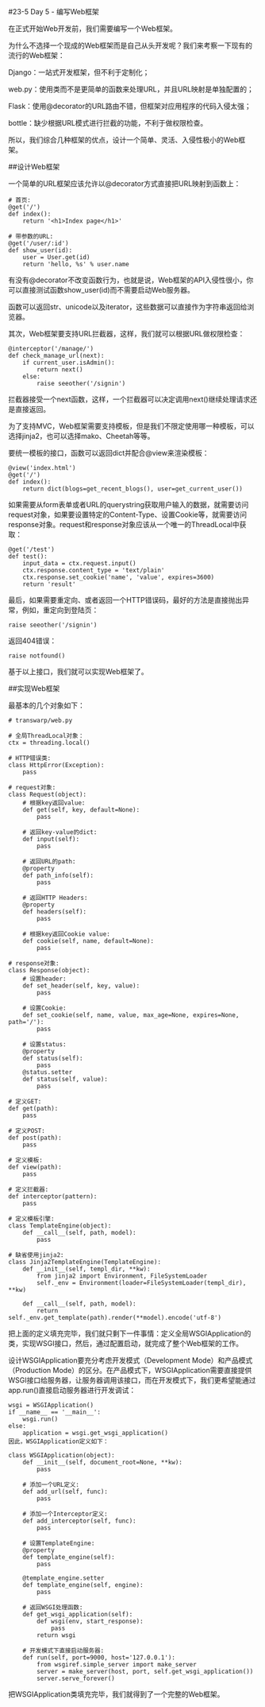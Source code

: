 #23-5 Day 5 - 编写Web框架

在正式开始Web开发前，我们需要编写一个Web框架。

为什么不选择一个现成的Web框架而是自己从头开发呢？我们来考察一下现有的流行的Web框架：

Django：一站式开发框架，但不利于定制化；

web.py：使用类而不是更简单的函数来处理URL，并且URL映射是单独配置的；

Flask：使用@decorator的URL路由不错，但框架对应用程序的代码入侵太强；

bottle：缺少根据URL模式进行拦截的功能，不利于做权限检查。

所以，我们综合几种框架的优点，设计一个简单、灵活、入侵性极小的Web框架。

##设计Web框架

一个简单的URL框架应该允许以@decorator方式直接把URL映射到函数上：

	# 首页:
	@get('/')
	def index():
	    return '<h1>Index page</h1>'
	
	# 带参数的URL:
	@get('/user/:id')
	def show_user(id):
	    user = User.get(id)
	    return 'hello, %s' % user.name
有没有@decorator不改变函数行为，也就是说，Web框架的API入侵性很小，你可以直接测试函数show_user(id)而不需要启动Web服务器。

函数可以返回str、unicode以及iterator，这些数据可以直接作为字符串返回给浏览器。

其次，Web框架要支持URL拦截器，这样，我们就可以根据URL做权限检查：

	@interceptor('/manage/')
	def check_manage_url(next):
	    if current_user.isAdmin():
	        return next()
	    else:
	        raise seeother('/signin')
拦截器接受一个next函数，这样，一个拦截器可以决定调用next()继续处理请求还是直接返回。

为了支持MVC，Web框架需要支持模板，但是我们不限定使用哪一种模板，可以选择jinja2，也可以选择mako、Cheetah等等。

要统一模板的接口，函数可以返回dict并配合@view来渲染模板：
	
	@view('index.html')
	@get('/')
	def index():
	    return dict(blogs=get_recent_blogs(), user=get_current_user())
如果需要从form表单或者URL的querystring获取用户输入的数据，就需要访问request对象，如果要设置特定的Content-Type、设置Cookie等，就需要访问response对象。request和response对象应该从一个唯一的ThreadLocal中获取：

	@get('/test')
	def test():
	    input_data = ctx.request.input()
	    ctx.response.content_type = 'text/plain'
	    ctx.response.set_cookie('name', 'value', expires=3600)
	    return 'result'
最后，如果需要重定向、或者返回一个HTTP错误码，最好的方法是直接抛出异常，例如，重定向到登陆页：

	raise seeother('/signin')
返回404错误：

	raise notfound()
基于以上接口，我们就可以实现Web框架了。

##实现Web框架

最基本的几个对象如下：

	# transwarp/web.py
	
	# 全局ThreadLocal对象：
	ctx = threading.local()
	
	# HTTP错误类:
	class HttpError(Exception):
	    pass
	
	# request对象:
	class Request(object):
	    # 根据key返回value:
	    def get(self, key, default=None):
	        pass
	
	    # 返回key-value的dict:
	    def input(self):
	        pass
	
	    # 返回URL的path:
	    @property
	    def path_info(self):
	        pass
	
	    # 返回HTTP Headers:
	    @property
	    def headers(self):
	        pass
	
	    # 根据key返回Cookie value:
	    def cookie(self, name, default=None):
	        pass
	
	# response对象:
	class Response(object):
	    # 设置header:
	    def set_header(self, key, value):
	        pass
	
	    # 设置Cookie:
	    def set_cookie(self, name, value, max_age=None, expires=None, path='/'):
	        pass
	
	    # 设置status:
	    @property
	    def status(self):
	        pass
	    @status.setter
	    def status(self, value):
	        pass
	
	# 定义GET:
	def get(path):
	    pass
	
	# 定义POST:
	def post(path):
	    pass
	
	# 定义模板:
	def view(path):
	    pass
	
	# 定义拦截器:
	def interceptor(pattern):
	    pass
	
	# 定义模板引擎:
	class TemplateEngine(object):
	    def __call__(self, path, model):
	        pass
	
	# 缺省使用jinja2:
	class Jinja2TemplateEngine(TemplateEngine):
	    def __init__(self, templ_dir, **kw):
	        from jinja2 import Environment, FileSystemLoader
	        self._env = Environment(loader=FileSystemLoader(templ_dir), **kw)
	
	    def __call__(self, path, model):
	        return self._env.get_template(path).render(**model).encode('utf-8')
把上面的定义填充完毕，我们就只剩下一件事情：定义全局WSGIApplication的类，实现WSGI接口，然后，通过配置启动，就完成了整个Web框架的工作。

设计WSGIApplication要充分考虑开发模式（Development Mode）和产品模式（Production Mode）的区分。在产品模式下，WSGIApplication需要直接提供WSGI接口给服务器，让服务器调用该接口，而在开发模式下，我们更希望能通过app.run()直接启动服务器进行开发调试：

	wsgi = WSGIApplication()
	if __name__ == '__main__':
	    wsgi.run()
	else:
	    application = wsgi.get_wsgi_application()
	因此，WSGIApplication定义如下：
	
	class WSGIApplication(object):
	    def __init__(self, document_root=None, **kw):
	        pass
	
	    # 添加一个URL定义:
	    def add_url(self, func):
	        pass
	
	    # 添加一个Interceptor定义:
	    def add_interceptor(self, func):
	        pass
	
	    # 设置TemplateEngine:
	    @property
	    def template_engine(self):
	        pass
	
	    @template_engine.setter
	    def template_engine(self, engine):
	        pass
	
	    # 返回WSGI处理函数:
	    def get_wsgi_application(self):
	        def wsgi(env, start_response):
	            pass
	        return wsgi
	
	    # 开发模式下直接启动服务器:
	    def run(self, port=9000, host='127.0.0.1'):
	        from wsgiref.simple_server import make_server
	        server = make_server(host, port, self.get_wsgi_application())
	        server.serve_forever()
把WSGIApplication类填充完毕，我们就得到了一个完整的Web框架。